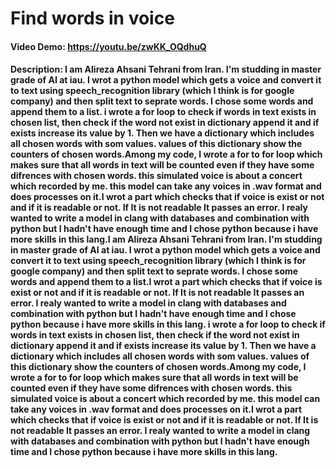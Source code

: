 # Find words in voice
#### Video Demo: <https://youtu.be/zwKK_OQdhuQ>
#### Description: I am Alireza Ahsani Tehrani from Iran. I'm studding in master grade of AI at iau. I wrot a python model which gets a voice and convert it to text using speech_recognition library (which I think is for google company) and then split text to seprate words. I chose some words and append them to a list. i wrote a for loop to check if words in text exists in chosen list, then check if the word not exist in dictionary append it and if exists increase its value by 1. Then we have a dictionary which includes all chosen words with som values. values of this dictionary show the counters of chosen words.Among my code, I wrote a for to for loop which makes sure that all words in text will be counted even if they have some difrences with chosen words. this simulated voice is about a concert which recorded by me. this model can take any voices in .wav format and does processes on it.I wrot a part which checks that if voice is exist or not and if it is readable or not. If It is not readable It passes an error. I realy wanted to write a model in clang with databases and combination with python but I hadn't have enough time and I chose python because i have more skills in this lang.I am Alireza Ahsani Tehrani from Iran. I'm studding in master grade of AI at iau. I wrot a python model which gets a voice and convert it to text using speech_recognition library (which I think is for google company) and then split text to seprate words. I chose some words and append them to a list.I wrot a part which checks that if voice is exist or not and if it is readable or not. If It is not readable It passes an error. I realy wanted to write a model in clang with databases and combination with python but I hadn't have enough time and I chose python because i have more skills in this lang. i wrote a for loop to check if words in text exists in chosen list, then check if the word not exist in dictionary append it and if exists increase its value by 1. Then we have a dictionary which includes all chosen words with som values. values of this dictionary show the counters of chosen words.Among my code, I wrote a for to for loop which makes sure that all words in text will be counted even if they have some difrences with chosen words. this simulated voice is about a concert which recorded by me. this model can take any voices in .wav format and does processes on it.I wrot a part which checks that if voice is exist or not and if it is readable or not. If It is not readable It passes an error. I realy wanted to write a model in clang with databases and combination with python but I hadn't have enough time and I chose python because i have more skills in this lang.